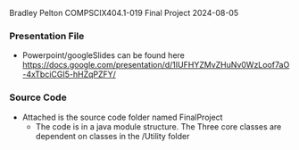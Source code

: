 
Bradley Pelton
COMPSCIX404.1-019 Final Project
2024-08-05


### 


### Presentation File
- Powerpoint/googleSlides can be found here https://docs.google.com/presentation/d/1IUFHYZMvZHuNv0WzLoof7aO-4xTbciCGI5-hHZqPZFY/

### Source Code
- Attached is the source code folder named FinalProject
  * The code is in a java module structure. The Three core classes are dependent on classes in the /Utility folder




